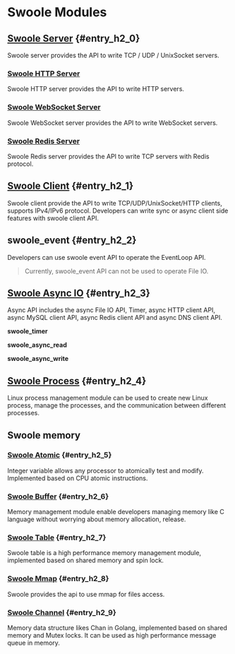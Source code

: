 # Swoole Modules

## [Swoole Server](/modules/swoole-server.md) {#entry_h2_0}

Swoole server provides the API to write TCP / UDP / UnixSocket servers.

### [Swoole HTTP Server](/modules/swoole-http-server.md)

Swoole HTTP server provides the API to write HTTP servers.

### [Swoole WebSocket Server](/modules/swoole-websocket-server.md)

Swoole WebSocket server provides the API to write WebSocket servers.

### [Swoole Redis Server](/modules/swoole-redis-server.md)

Swoole Redis server provides the API to write TCP servers with Redis protocol.

## [Swoole Client](/modules/swoole-client.md) {#entry_h2_1}

Swoole client provide the API to write TCP/UDP/UnixSocket/HTTP clients, supports IPv4/IPv6 protocol. Developers can write sync or async client side features with swoole client API.

## swoole\_event {#entry_h2_2}

Developers can use swoole event API to operate the EventLoop API.

> Currently, swoole\_event API can not be used to operate File IO.

## [Swoole Async IO](/modules/swoole-async-io.md) {#entry_h2_3}

Async API includes the async File IO API, Timer, async HTTP client API, async MySQL client API,  async Redis client API and async DNS client API.

**swoole\_timer**

**swoole\_async\_read**

**swoole\_async\_write**

## [Swoole Process](/modules/swoole-process.md) {#entry_h2_4}

Linux process management module can be used to create new Linux process, manage the processes, and the communication between different processes.

## Swoole memory

### [Swoole Atomic](/modules/swoole-atomic.md) {#entry_h2_5}

Integer variable allows any processor to atomically test and modify. Implemented based on CPU atomic instructions.

### [Swoole Buffer](/modules/swoole-buffer.md) {#entry_h2_6}

Memory management module enable developers managing memory like C language without worrying about memory allocation, release.

### [Swoole Table](/modules/swoole-table.md) {#entry_h2_7}

Swoole table is a high performance memory management module, implemented based on shared memory and spin lock.

### [Swoole Mmap](/modules/swoole-mmap.md) {#entry_h2_8}

Swoole provides the api to use mmap for files access.

### [Swoole Channel](/modules/swoole-channel.md) {#entry_h2_9}

Memory data structure likes Chan in Golang, implemented based on shared memory and Mutex locks. It can be used as high performance message queue in memory. 


